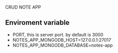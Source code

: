CRUD NOTE APP

## Enviroment variable
* PORT, this is server port. by default is 3000
* NOTES_APP_MONGODB_HOST=127.0.0.1:27017
* NOTES_APP_MONGODB_DATABASE=notes-app